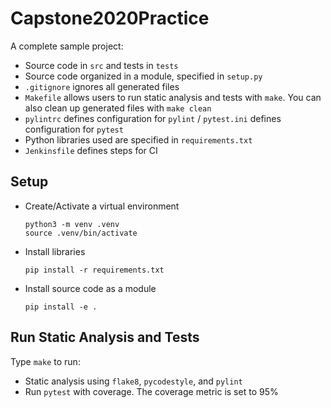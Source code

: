 
# Capstone2020Practice

A complete sample project:

* Source code in `src` and tests in `tests`
* Source code organized in a module, specified in `setup.py`
* `.gitignore` ignores all generated files
* `Makefile` allows users to run static analysis and tests with `make`.  You can also clean up generated files with `make clean`
* `pylintrc` defines configuration for `pylint` / `pytest.ini` defines configuration for `pytest`
* Python libraries used are specified in `requirements.txt`
* `Jenkinsfile` defines steps for CI

## Setup

* Create/Activate a virtual environment

  ```
  python3 -m venv .venv
  source .venv/bin/activate
  ```

* Install libraries

  ```
  pip install -r requirements.txt
  ```

* Install source code as a module

  ```
  pip install -e .
  ```
  

## Run Static Analysis and Tests

Type `make` to run:

* Static analysis using `flake8`, `pycodestyle`, and `pylint`
* Run `pytest` with coverage.  The coverage metric is set to 95%

